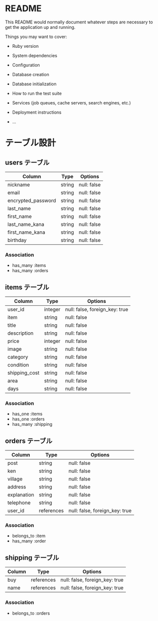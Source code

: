 # README

This README would normally document whatever steps are necessary to get the
application up and running.

Things you may want to cover:

* Ruby version

* System dependencies

* Configuration

* Database creation

* Database initialization

* How to run the test suite

* Services (job queues, cache servers, search engines, etc.)

* Deployment instructions

* ...

# テーブル設計

## users テーブル

| Column             | Type   | Options      |
| ------------------ | ------ | -----------  |
| nickname           | string | null: false  |
| email              | string | null: false  |
| encrypted_password | string | null: false  |
| last_name          | string | null: false  |
| first_name         | string | null: false  |
| last_name_kana     | string | null: false  |
| first_name_kana    | string | null: false  |
| birthday           | string | null: false  |

### Association

- has_many :items
- has_many :orders

## items テーブル

| Column        | Type    | Options                        |
| ------------- | ------- | ------------------------------ |
| user_id       | integer | null: false, foreign_key: true | 
| item          | string  | null: false                    |  
| title         | string  | null: false                    |  
| description   | string  | null: false                    | 
| price         | integer | null: false                    |  
| image         | string  | null: false                    | 
| category      | string  | null: false                    |  
| condition     | string  | null: false                    | 
| shipping_cost | string  | null: false                    |  
| area          | string  | null: false                    |  
| days          | string  | null: false                    |  

### Association

- has_one :items
- has_one :orders
- has_many :shipping

## orders テーブル

| Column      | Type       | Options                        |
| ----------- | ---------- | ------------------------------ |
| post        | string     | null: false                    |  
| ken         | string     | null: false                    |  
| village     | string     | null: false                    |  
| address     | string     | null: false                    |  
| explanation | string     | null: false                    |  
| telephone   | string     | null: false                    |  
| user_id     | references | null: false, foreign_key: true |  


### Association

- belongs_to :item
- has_many :order

## shipping テーブル

| Column  | Type       | Options                        |
| ------- | ---------- | ------------------------------ |
| buy     | references | null: false, foreign_key: true |
| name    | references | null: false, foreign_key: true |

### Association

- belongs_to :orders